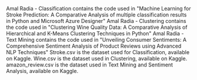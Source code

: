 Amal Radia - Classification contains the code used in "Machine Learning for Stroke Prediction: A Comparative Analysis of multiple classification results in Python and Microsoft Azure Designer"
Amal Radia - Clustering contains the code used in "Clustering Wine Quality Data: A Comparative Analysis of Hierarchical and K-Means Clustering Techniques in Python"
Amal Radia - Text Mining contains the code used in "Unveiling Consumer Sentiments: A Comprehensive Sentiment Analysis of Product Reviews using Advanced NLP Techniques"
Stroke.csv is the dataset used for Classification, available on Kaggle.
Wine.csv is the dataset used in Clustering, available on Kaggle.
amazon_review.csv is the dataset used in Text Mining and Sentiment Analysis, available on Kaggle.
